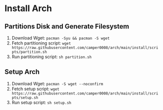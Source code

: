 
# Install Arch

## Partitions Disk and Generate Filesystem

1. Download Wget: `pacman -Syu && pacman -S wget`
2. Fetch partitioning script: `wget https://raw.githubusercontent.com/camper0008/arch/main/install/scripts/partition.sh`
3. Run partitioning script: `sh partition.sh`

## Setup Arch

1. Download Wget: `pacman -S wget --noconfirm`
2. Fetch setup script: `wget https://raw.githubusercontent.com/camper0008/arch/main/install/scripts/setup.sh`
3. Run setup script: `sh setup.sh`

